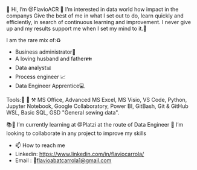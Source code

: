 👋 Hi, I’m @FlavioACR
👀 I’m interested in data world how impact in the companys
Give the best of me in what I set out to do, learn quickly and efficiently, in search of continuous learning and improvement. I never give up and my results support me when I set my mind to it.🎯 

I am the rare mix of:♻️
- Business administrator💼
- A loving husband and father👪
- Data analyst📊
- Process engineer 📈
- Data Engineer Apprentice💻

Tools:🔧 🔨 ⚒
MS Office, Advanced MS Excel, MS Visio, VS Code, Python, Jupyter Notebook, Google Collaboratory, Power BI, GitBash, Git & GitHub WSL, Basic SQL, GSD "General sewing data".

📚🌱 I’m currently learning at @Platzi at the route of Data Engineer
💞️ I’m looking to collaborate in any project to improve my skills
 
- 📫 How to reach me
-  Linkedin: https://www.linkedin.com/in/flaviocarrola/
-  Email   : 📧flavioabatcarrola1@gmail.com
<!---
FlavioACR/FlavioACR is a ✨ special ✨ repository because its `README.md` (this file) appears on your GitHub profile.
You can click the Preview link to take a look at your changes.
--->
